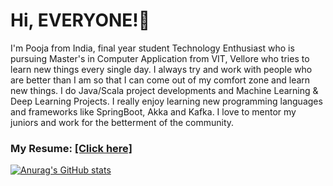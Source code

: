 # Hi, EVERYONE!👋

I'm Pooja from India, final year student Technology Enthusiast who is pursuing Master's in Computer Application from VIT, Vellore who tries to learn new things every single day. I always try and work with people who are better than I am so that I can come out of my comfort zone and learn new things. I do Java/Scala project developments and Machine Learning & Deep Learning Projects. I really enjoy learning new programming languages and frameworks like SpringBoot, Akka and Kafka. I love to mentor my juniors and work for the betterment of the community.

### My Resume: [[Click here]](https://drive.google.com/file/d/1s4SXV5IVXC7y9MmB3osKGB9dZoCguAV3/view?usp=drivesdk&authuser=0)

[![Anurag's GitHub stats](https://github-readme-stats.vercel.app/api?username=poojasundar15)](https://github.com/anuraghazra/github-readme-stats)


